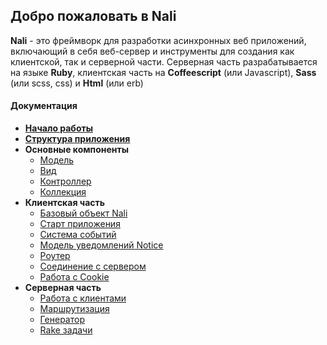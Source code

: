 ## Добро пожаловать в Nali
**Nali** - это фреймворк для разработки асинхронных веб приложений, включающий в себя веб-сервер и инструменты для создания как клиентской, так и серверной части. Серверная часть разрабатывается на языке **Ruby**, клиентская часть на **Coffeescript** (или Javascript), **Sass** (или scss, css) и **Html** (или erb)

#### Документация

* [**Начало работы**](https://github.com/4urbanoff/nali/wiki/Начало-работы)
* [**Структура приложения**](https://github.com/4urbanoff/nali/wiki/Структура-приложения)
* **Основные компоненты**
	* [Модель](https://github.com/4urbanoff/nali/wiki/Модель)
	* [Вид](https://github.com/4urbanoff/nali/wiki/Вид)
	* [Контроллер](https://github.com/4urbanoff/nali/wiki/Контроллер)
	* [Коллекция](https://github.com/4urbanoff/nali/wiki/Коллекция)
* **Клиентская часть**
	* [Базовый объект Nali](https://github.com/4urbanoff/nali/wiki/Nali)
	* [Старт приложения](https://github.com/4urbanoff/nali/wiki/Nali.Application)
	* [Система событий](https://github.com/4urbanoff/nali/wiki/Система-событий)
	* [Модель уведомлений Notice](https://github.com/4urbanoff/nali/wiki/Nali.Notice)
	* [Роутер](https://github.com/4urbanoff/nali/wiki/Nali.Router)
	* [Соединение с сервером](https://github.com/4urbanoff/nali/wiki/Nali.Connection)
	* [Работа с Cookie](https://github.com/4urbanoff/nali/wiki/Nali.Cookie)
* **Серверная часть**
	* [Работа с клиентами](https://github.com/4urbanoff/nali/wiki/Работа-с-клиентами)
	* [Маршрутизация](https://github.com/4urbanoff/nali/wiki/Маршрутизация)
	* [Генератор](https://github.com/4urbanoff/nali/wiki/Генератор)
	* [Rake задачи](https://github.com/4urbanoff/nali/wiki/Rake-задачи)